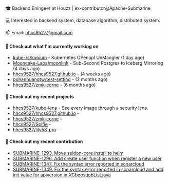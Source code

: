 🎓 Backend Eningeer at Houzz | ex-contributor@Apache-Submarine

💻 Interested in backend system, database algorithm, distributed system.

📫 Email: [hhcs9527@gmail.com](mailto:hhcs9527@gmail.com)

#### 👷 Check out what I'm currently working on

- [kube-rs/kopium](https://github.com/kube-rs/kopium) - Kubernetes OPenapI UnMangler (1 day ago)
- [Mooncake-Labs/moonlink](https://github.com/Mooncake-Labs/moonlink) - Sub-Second Postgres to Iceberg Mirroring (4 days ago)
- [hhcs9527/hhcs9527.github.io](https://github.com/hhcs9527/hhcs9527.github.io) -  (4 weeks ago)
- [pohanhuangtw/test-setting](https://github.com/pohanhuangtw/test-setting) -  (2 months ago)
- [hhcs9527/zmk-corne](https://github.com/hhcs9527/zmk-corne) -  (6 months ago)

#### 🌱 Check out my recent projects

- [hhcs9527/kube-lens](https://github.com/hhcs9527/kube-lens) - See every image through a security lens.
- [hhcs9527/hhcs9527.github.io](https://github.com/hhcs9527/hhcs9527.github.io) - 
- [hhcs9527/zmk-corne](https://github.com/hhcs9527/zmk-corne) - 
- [hhcs9527/Solfle](https://github.com/hhcs9527/Solfle) - 
- [hhcs9527/lily58-pro](https://github.com/hhcs9527/lily58-pro) - 

#### 🔨 Check out my recent contirbution

- [SUBMARINE-1293. Move seldon-core install to helm](https://github.com/apache/submarine/pull/999)
- [SUBMARINE-1296. Add create user function when register a new user](https://github.com/apache/submarine/pull/1012)
- [SUBMARINE-1347. Fix the syntax error reported in sonarcloud](https://github.com/apache/submarine/pull/1018)
- [SUBMARINE-1349. Fix the syntax error reported in sonarcloud and add init value for apiversion in XGboostjobList.java](https://github.com/apache/submarine/pull/1020)
